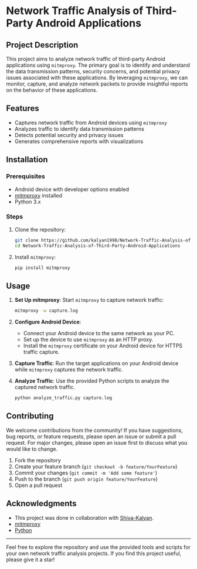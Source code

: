 # Network Traffic Analysis of Third-Party Android Applications

## Project Description

This project aims to analyze network traffic of third-party Android applications using `mitmproxy`. The primary goal is to identify and understand the data transmission patterns, security concerns, and potential privacy issues associated with these applications. By leveraging `mitmproxy`, we can monitor, capture, and analyze network packets to provide insightful reports on the behavior of these applications.

## Features

- Captures network traffic from Android devices using `mitmproxy`
- Analyzes traffic to identify data transmission patterns
- Detects potential security and privacy issues
- Generates comprehensive reports with visualizations

## Installation

### Prerequisites

- Android device with developer options enabled
- [mitmproxy](https://mitmproxy.org/) installed
- Python 3.x

### Steps

1. Clone the repository:
    ```bash
    git clone https://github.com/kalyan1998/Network-Traffic-Analysis-of-Third-Party-Android-Applications.git
    cd Network-Traffic-Analysis-of-Third-Party-Android-Applications
    ```

2. Install `mitmproxy`:
    ```bash
    pip install mitmproxy
    ```

## Usage

1. **Set Up mitmproxy**: Start `mitmproxy` to capture network traffic:
    ```bash
    mitmproxy -w capture.log
    ```

2. **Configure Android Device**: 
    - Connect your Android device to the same network as your PC.
    - Set up the device to use `mitmproxy` as an HTTP proxy.
    - Install the `mitmproxy` certificate on your Android device for HTTPS traffic capture.

3. **Capture Traffic**: Run the target applications on your Android device while `mitmproxy` captures the network traffic.

4. **Analyze Traffic**: Use the provided Python scripts to analyze the captured network traffic.
    ```bash
    python analyze_traffic.py capture.log
    ```

## Contributing

We welcome contributions from the community! If you have suggestions, bug reports, or feature requests, please open an issue or submit a pull request. For major changes, please open an issue first to discuss what you would like to change.

1. Fork the repository
2. Create your feature branch (`git checkout -b feature/YourFeature`)
3. Commit your changes (`git commit -m 'Add some feature'`)
4. Push to the branch (`git push origin feature/YourFeature`)
5. Open a pull request


## Acknowledgments

- This project was done in collaboration with [Shiva-Kalyan](https://github.com/kalyanshiva1998).
- [mitmproxy](https://mitmproxy.org/)
- [Python](https://www.python.org/)

---

Feel free to explore the repository and use the provided tools and scripts for your own network traffic analysis projects. If you find this project useful, please give it a star!
